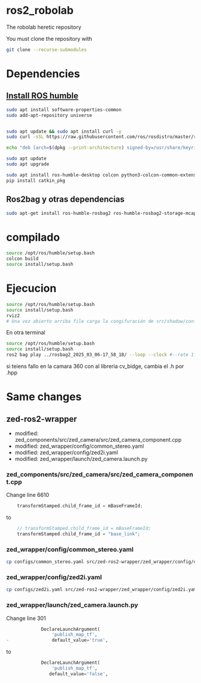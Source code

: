 # ros2_robolab
The robolab heretic repository

You must clone the repository with 
```bash
git clone --recurse-submodules 
```

# Dependencies

## [Install ROS humble](https://docs.ros.org/en/humble/Installation/Ubuntu-Install-Debs.html)
```bash
sudo apt install software-properties-common
sudo add-apt-repository universe


sudo apt update && sudo apt install curl -y
sudo curl -sSL https://raw.githubusercontent.com/ros/rosdistro/master/ros.key -o /usr/share/keyrings/ros-archive-keyring.gpg

echo "deb [arch=$(dpkg --print-architecture) signed-by=/usr/share/keyrings/ros-archive-keyring.gpg] http://packages.ros.org/ros2/ubuntu $(. /etc/os-release && echo $UBUNTU_CODENAME) main" | sudo tee /etc/apt/sources.list.d/ros2.list > /dev/null

sudo apt update
sudo apt upgrade

sudo apt install ros-humble-desktop colcon python3-colcon-common-extensions
pip install catkin_pkg
```

## Ros2bag y otras dependencias

```bash
sudo apt-get install ros-humble-rosbag2 ros-humble-rosbag2-storage-mcap ros-humble-cv-bridge ros-humble-image-transport ros-humble-image-transport-plugins

```

# compilado
```bash
source /opt/ros/humble/setup.bash 
colcon build
source install/setup.bash 
```

# Ejecucion
```bash 
source /opt/ros/humble/setup.bash 
source install/setup.bash 
rviz2
# Una vez abierto arriba file carga la congifuración de src/shadow/config/shadow_rviz_compressed.rviz
```

En otra terminal 
```bash 
source /opt/ros/humble/setup.bash 
source install/setup.bash 
ros2 bag play ../rosbag2_2025_03_06-17_58_18/ --loop --clock #--rate 1.0
```

si teiens fallo en la camara 360 con al libreria cv_bidge, cambia el .h por .hpp

# Same changes

## zed-ros2-wrapper
- modified:   zed_components/src/zed_camera/src/zed_camera_component.cpp
- modified:   zed_wrapper/config/common_stereo.yaml
- modified:   zed_wrapper/config/zed2i.yaml
- modified:   zed_wrapper/launch/zed_camera.launch.py

### zed_components/src/zed_camera/src/zed_camera_component.cpp
Change line 6610
```c++
    transformStamped.child_frame_id = mBaseFrameId;
```
to 
```c++
    // transformStamped.child_frame_id = mBaseFrameId;
    transformStamped.child_frame_id = "base_link";
```

### zed_wrapper/config/common_stereo.yaml
```bash
cp configs/common_stereo.yaml src/zed-ros2-wrapper/zed_wrapper/config/common_stereo.yaml
```

### zed_wrapper/config/zed2i.yaml
```bash
cp configs/zed2i.yaml src/zed-ros2-wrapper/zed_wrapper/config/zed2i.yaml
```
### zed_wrapper/launch/zed_camera.launch.py
Change line 301
```python
             DeclareLaunchArgument(
                 'publish_map_tf',
-                default_value='true',
```
to
```python
             DeclareLaunchArgument(
                 'publish_map_tf',
                default_value='false',
```